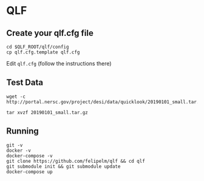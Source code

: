 # QLF


## Create your qlf.cfg file

```
cd $QLF_ROOT/qlf/config
cp qlf.cfg.template qlf.cfg
```
Edit `qlf.cfg` (follow the instructions there)

## Test Data

```
wget -c http://portal.nersc.gov/project/desi/data/quicklook/20190101_small.tar.gz 

tar xvzf 20190101_small.tar.gz
```

## Running

```
git -v
docker -v
docker-compose -v
git clone https://github.com/felipelm/qlf && cd qlf
git submodule init && git submodule update
docker-compose up
```